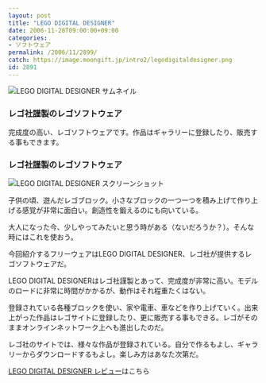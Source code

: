 ```yaml
---
layout: post
title: "LEGO DIGITAL DESIGNER"
date: 2006-11-28T09:00:00+09:00
categories:
- ソフトウェア
permalink: /2006/11/2899/
catch: https://image.moongift.jp/intro2/legodigitaldesigner.png
id: 2891
---
```

 ![LEGO DIGITAL DESIGNER サムネイル](https://image.moongift.jp/intro2/legodigitaldesigner.t.png "LEGO DIGITAL DESIGNER サムネイル")
  

### レゴ社謹製のレゴソフトウェア
  
完成度の高い、レゴソフトウェアです。作品はギャラリーに登録したり、販売する事もできます。  
<!--more-->  

### レゴ社謹製のレゴソフトウェア
  

![LEGO DIGITAL DESIGNER スクリーンショット](https://image.moongift.jp/intro2/legodigitaldesigner.png "LEGO DIGITAL DESIGNER スクリーンショット")

  

子供の頃、遊んだレゴブロック。小さなブロックの一つ一つを積み上げて作り上げる感覚が非常に面白い。創造性を鍛えるのにも向いている。

  

大人になった今、少しやってみたいと思う時がある（ないだろうか？）。そんな時にはこれを使おう。

  

今回紹介するフリーウェアはLEGO DIGITAL DESIGNER、レゴ社が提供するレゴソフトウェアだ。

  

LEGO DIGITAL DESIGNERはレゴ社謹製とあって、完成度が非常に高い。モデルのロードに非常に時間がかかるが、動作はそれ程重たくはない。

  

登録されている各種ブロックを使い、家や電車、車などを作り上げていく。出来上がった作品はレゴサイトに登録したり、更に販売する事もできる。レゴがそのままオンラインネットワーク上へも進出したのだ。

  

レゴ社のサイトでは、様々な作品が登録されている。自分で作るもよし、ギャラリーからダウンロードするもよし。楽しみ方はあなた次第だ。

  

[LEGO DIGITAL DESIGNER レビュー](http://fw.moongift.jp/review/i-2900.html)はこちら

